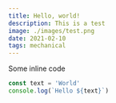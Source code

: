 ```yaml
---
title: Hello, world!
description: This is a test
image: ./images/test.png
date: 2021-02-10
tags: mechanical
---
```


Some inline code

```javascript
const text = 'World'
console.log(`Hello ${text}`)
```